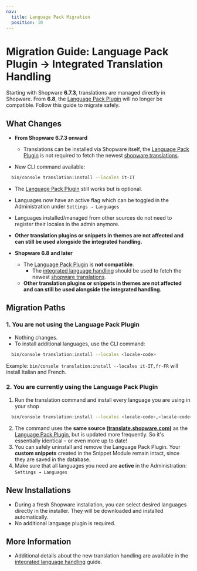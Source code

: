 ```yaml
---
nav:
  title: Language Pack Migration
  position: 10
---
```


# Migration Guide: Language Pack Plugin → Integrated Translation Handling

Starting with Shopware **6.7.3**, translations are managed directly in Shopware. From **6.8**, the [Language Pack Plugin](https://store.shopware.com/en/swag338126230916f/shopware-language-pack.html) will no longer be compatible. Follow this guide to migrate safely.

## What Changes

- **From Shopware 6.7.3 onward**

  - Translations can be installed via Shopware itself, the [Language Pack Plugin](https://store.shopware.com/en/swag338126230916f/shopware-language-pack.html) is not required to fetch the newest [shopware translations](https://translate.shopware.com).
- New CLI command available:
```bash
  bin/console translation:install --locales it-IT
```
  - The [Language Pack Plugin](https://store.shopware.com/en/swag338126230916f/shopware-language-pack.html) still works but is optional.
  - Languages now have an active flag which can be toggled in the Administration under `Settings → Languages`
  - Languages installed/managed from other sources do not need to register their locales in the admin anymore.
  - **Other translation plugins or snippets in themes are not affected and can still be used alongside the integrated handling.**

- **Shopware 6.8 and later**

  - The [Language Pack Plugin](https://store.shopware.com/en/swag338126230916f/shopware-language-pack.html) is **not compatible**.
    - The [integrated language handling](../../../../guides/plugins/plugins/translations/built-in-translation-system.md) should be used to fetch the newest [shopware translations](https://translate.shopware.com).
  - **Other translation plugins or snippets in themes are not affected and can still be used alongside the integrated handling.**


## Migration Paths

### 1. You are **not using the Language Pack Plugin**

- Nothing changes.
- To install additional languages, use the CLI command:
```bash  
  bin/console translation:install --locales <locale-code>
```

Example: `bin/console translation:install --locales it-IT,fr-FR` will install Italian and French.

### 2. You are **currently using the Language Pack Plugin**

1. Run the translation command and install every language you are using in your shop

```bash
  bin/console translation:install --locales <locale-code>,<locale-code>
```
2. The command uses the **same source ([translate.shopware.com](https://translate.shopware.com))** as the [Language Pack Plugin](https://store.shopware.com/en/swag338126230916f/shopware-language-pack.html), but is updated more frequently. So it's essentially identical – or even more up to date!
3. You can safely uninstall and remove the Language Pack Plugin. Your **custom snippets** created in the Snippet Module remain intact, since they are saved in the database.
4. Make sure that all languages you need are **active** in the Administration:
   `Settings → Languages`

## New Installations

- During a fresh Shopware installation, you can select desired languages directly in the installer. They will be downloaded and installed automatically.
- No additional language plugin is required.

## More Information

- Additional details about the new translation handling are available in the [integrated language handling](../../../../guides/plugins/plugins/translations/built-in-translation-system.md) guide.

